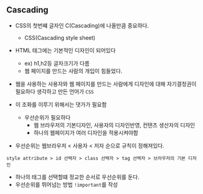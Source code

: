 ## Cascading

* CSS의 첫번쨰 글자인 C(Cascading)에 나올만큼 중요하다.
	* CSS(Cascading style sheet)

* HTML 태그에는 기본적인 디자인이 되어있다
	* ex) h1,h2등 글자크기가 다름
	* 웹 페이지를 만드는 사람의 개입이 힘들었다.
* 웹을 사용하는 사용자와 웹 페이지를 만드는 사람에게 디자인에 대해 자기결정권이 필요하다 생각하고 만든 언어가 `CSS`
* 이 조화를 이루기 위해서는 댓가가 필요함
	* 우선순위가 필요하다
		* 웹 브라우저의 기본디자인, 사용자의 디자인반영, 컨탠츠 생산자의 디자인
		* 하나의 웹페이지가 여러 디자인을 적용시켜야함

* 우선순위는 웹브라우저 < 사용자 < 저자 순으로 규칙이 정해져있다.

```
style attribute > id 선택자 > class 선택자 > tag 선택자 > 브라우저의 기본 디자인
```

* 하나의 태그를 선택할떄 정교한 순서로 우선순위를 둔다.
* 우선순위를 뛰어넘는 방법 `!important`를 작성